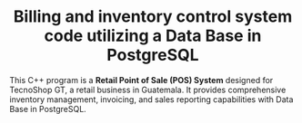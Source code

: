 <h1 align="center"><b>Billing and inventory control system code utilizing a Data Base in PostgreSQL</b></h1>

 <p>This C++ program is a <strong>Retail Point of Sale (POS) System</strong> designed for TecnoShop GT, a retail business in Guatemala. It provides comprehensive inventory management, invoicing, and sales reporting capabilities with Data Base in PostgreSQL.</p>


